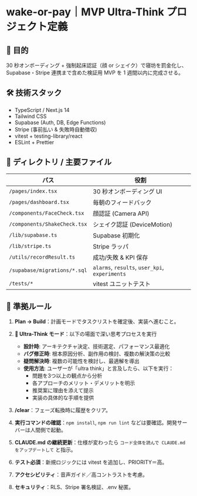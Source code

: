 # wake-or-pay｜MVP Ultra-Think プロジェクト定義

## 🎯 目的
30 秒オンボーディング + 強制起床認証（顔 or シェイク）で寝坊を罰金化し、
Supabase・Stripe 連携まで含めた検証用 MVP を 1 週間以内に完成させる。

## 🛠 技術スタック
- TypeScript / Next.js 14
- Tailwind CSS
- Supabase (Auth, DB, Edge Functions)
- Stripe (事前払い & 失敗時自動徴収)
- vitest + testing-library/react
- ESLint + Prettier

## 📂 ディレクトリ / 主要ファイル
| パス | 役割 |
|---|---|
| `/pages/index.tsx` | 30 秒オンボーディング UI |
| `/pages/dashboard.tsx` | 毎朝のフィードバック |
| `/components/FaceCheck.tsx` | 顔認証 (Camera API) |
| `/components/ShakeCheck.tsx` | シェイク認証 (DeviceMotion) |
| `/lib/supabase.ts` | Supabase 初期化 |
| `/lib/stripe.ts` | Stripe ラッパ |
| `/utils/recordResult.ts` | 成功/失敗 & KPI 保存 |
| `/supabase/migrations/*.sql` | `alarms`, `results`, `user_kpi`, `experiments` |
| `/tests/*` | vitest ユニットテスト |

## 🔑 準拠ルール
1. **Plan → Build**：計画モードでタスクリストを確定後、実装へ進むこと。

2. **🧠 Ultra-Think モード**：以下の場面で深い思考プロセスを実行
   - **設計時**: アーキテクチャ決定、技術選定、パフォーマンス最適化
   - **バグ修正時**: 根本原因分析、副作用の検討、複数の解決策の比較
   - **疑問解決時**: 複数の可能性を検討し、最適解を導出
   - **使用方法**: ユーザーが「ultra think」と言及したら、以下を実行：
     * 問題を3つ以上の観点から分析
     * 各アプローチのメリット・デメリットを明示
     * 推奨案に理由を添えて提示
     * 実装の具体的な手順を提供

3. **/clear**：フェーズ転換時に履歴をクリア。

4. **実行コマンドの確認**：`npm install`, `npm run lint` などは要確認。開発サーバーは人間側で起動。

5. **CLAUDE.md の継続更新**：仕様が変わったら `コード全体を読んで CLAUDE.md をアップデートして` と指示。

6. **テスト必須**：新規ロジックには vitest を追加し、PRIORITY＝高。

7. **アクセシビリティ**：音声ガイド／高コントラストを考慮。

8. **セキュリティ**：RLS、Stripe 署名検証、.env 秘匿。